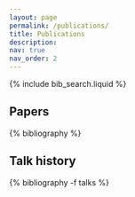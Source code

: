```yaml
---
layout: page
permalink: /publications/
title: Publications
description:
nav: true
nav_order: 2
---
```


<!-- _pages/publications.md -->

<!-- Bibsearch Feature -->

{% include bib_search.liquid %}

<h2>Papers</h2>

<div class="publications">
{% bibliography %}
</div>

<h2>Talk history</h2>

<div class="publications">
{% bibliography -f talks %}
</div>